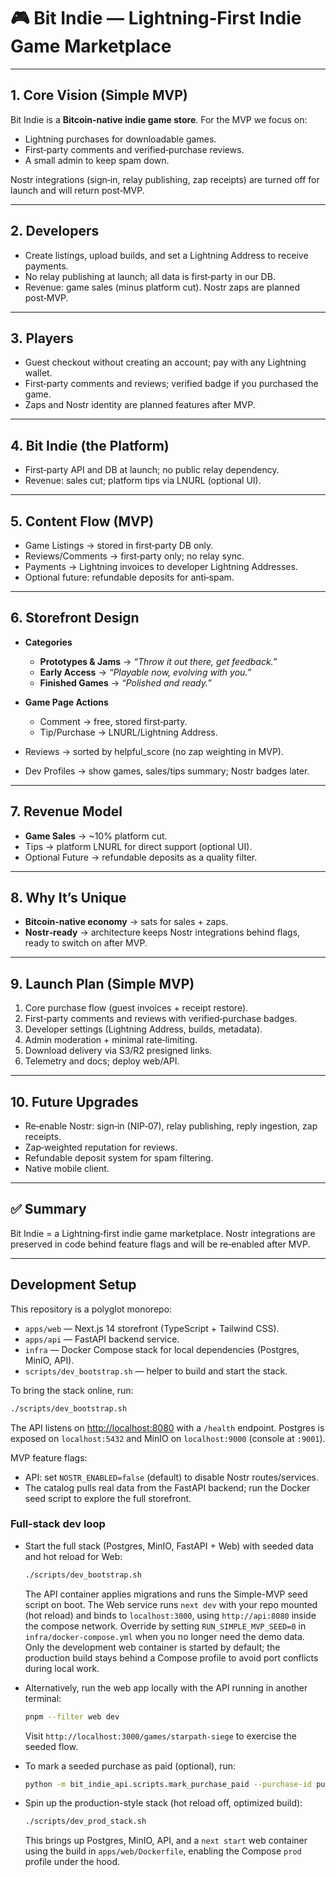 # 🎮 Bit Indie — Lightning‑First Indie Game Marketplace

---

## 1. Core Vision (Simple MVP)

Bit Indie is a **Bitcoin‑native indie game store**. For the MVP we focus on:

- Lightning purchases for downloadable games.
- First‑party comments and verified‑purchase reviews.
- A small admin to keep spam down.

Nostr integrations (sign‑in, relay publishing, zap receipts) are turned off for launch and will return post‑MVP.

---

## 2. Developers

- Create listings, upload builds, and set a Lightning Address to receive payments.
- No relay publishing at launch; all data is first‑party in our DB.
- Revenue: game sales (minus platform cut). Nostr zaps are planned post‑MVP.

---

## 3. Players

- Guest checkout without creating an account; pay with any Lightning wallet.
- First‑party comments and reviews; verified badge if you purchased the game.
- Zaps and Nostr identity are planned features after MVP.

---

## 4. Bit Indie (the Platform)

- First‑party API and DB at launch; no public relay dependency.
- Revenue: sales cut; platform tips via LNURL (optional UI).

---

## 5. Content Flow (MVP)

- Game Listings → stored in first‑party DB only.
- Reviews/Comments → first‑party only; no relay sync.
- Payments → Lightning invoices to developer Lightning Addresses.
- Optional future: refundable deposits for anti‑spam.

---

## 6. Storefront Design

* **Categories**

  * **Prototypes & Jams** → *“Throw it out there, get feedback.”*
  * **Early Access** → *“Playable now, evolving with you.”*
  * **Finished Games** → *“Polished and ready.”*

* **Game Page Actions**

  * Comment → free, stored first‑party.
  * Tip/Purchase → LNURL/Lightning Address.

- Reviews → sorted by helpful_score (no zap weighting in MVP).

- Dev Profiles → show games, sales/tips summary; Nostr badges later.

---

## 7. Revenue Model

* **Game Sales** → \~10% platform cut.
* Tips → platform LNURL for direct support (optional UI).
* Optional Future → refundable deposits as a quality filter.

---

## 8. Why It’s Unique

* **Bitcoin-native economy** → sats for sales + zaps.
* **Nostr‑ready** → architecture keeps Nostr integrations behind flags, ready to switch on after MVP.

---

## 9. Launch Plan (Simple MVP)

1. Core purchase flow (guest invoices + receipt restore).
2. First‑party comments and reviews with verified‑purchase badges.
3. Developer settings (Lightning Address, builds, metadata).
4. Admin moderation + minimal rate‑limiting.
5. Download delivery via S3/R2 presigned links.
6. Telemetry and docs; deploy web/API.

---

## 10. Future Upgrades

- Re‑enable Nostr: sign‑in (NIP‑07), relay publishing, reply ingestion, zap receipts.
- Zap‑weighted reputation for reviews.
- Refundable deposit system for spam filtering.
- Native mobile client.

---

## ✅ Summary

Bit Indie = a Lightning‑first indie game marketplace. Nostr integrations are preserved in code behind feature flags and will be re‑enabled after MVP.

---

## Development Setup

This repository is a polyglot monorepo:

* `apps/web` — Next.js 14 storefront (TypeScript + Tailwind CSS).
* `apps/api` — FastAPI backend service.
* `infra` — Docker Compose stack for local dependencies (Postgres, MinIO, API).
* `scripts/dev_bootstrap.sh` — helper to build and start the stack.

To bring the stack online, run:

```bash
./scripts/dev_bootstrap.sh
```

The API listens on [http://localhost:8080](http://localhost:8080) with a `/health` endpoint. Postgres is exposed on `localhost:5432`
and MinIO on `localhost:9000` (console at `:9001`).

MVP feature flags:

- API: set `NOSTR_ENABLED=false` (default) to disable Nostr routes/services.
- The catalog pulls real data from the FastAPI backend; run the Docker seed script to explore the full storefront.

### Full-stack dev loop

- Start the full stack (Postgres, MinIO, FastAPI + Web) with seeded data and hot reload for Web:

  ```bash
  ./scripts/dev_bootstrap.sh
  ```

  The API container applies migrations and runs the Simple-MVP seed script on boot. The Web service runs `next dev` with your repo mounted (hot reload) and binds to `localhost:3000`, using `http://api:8080` inside the compose network. Override by setting `RUN_SIMPLE_MVP_SEED=0` in `infra/docker-compose.yml` when you no longer need the demo data. Only the development web container is started by default; the production build stays behind a Compose profile to avoid port conflicts during local work.

- Alternatively, run the web app locally with the API running in another terminal:

  ```bash
  pnpm --filter web dev
  ```

  Visit `http://localhost:3000/games/starpath-siege` to exercise the seeded flow.

- To mark a seeded purchase as paid (optional), run:

  ```bash
  python -m bit_indie_api.scripts.mark_purchase_paid --purchase-id purchase-seed-pending
  ```

- Spin up the production-style stack (hot reload off, optimized build):

  ```bash
  ./scripts/dev_prod_stack.sh
  ```

  This brings up Postgres, MinIO, API, and a `next start` web container using the build in `apps/web/Dockerfile`, enabling the Compose `prod` profile under the hood.
